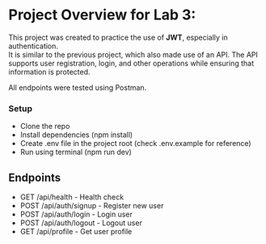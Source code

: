 # Project Overview for Lab 3:
This project was created to practice the use of **JWT**, especially in authentication.  
It is similar to the previous project, which also made use of an API. The API  
supports user registration, login, and other operations while ensuring that  
information is protected.

All endpoints were tested using Postman.

### Setup
- Clone the repo
- Install dependencies (npm install)
- Create .env file in the project root (check .env.example for reference)
- Run using terminal (npm run dev)

## Endpoints
- GET /api/health - Health check
- POST /api/auth/signup - Register new user
- POST /api/auth/login - Login user
- POST /api/auth/logout - Logout user
- GET /api/profile - Get user profile
